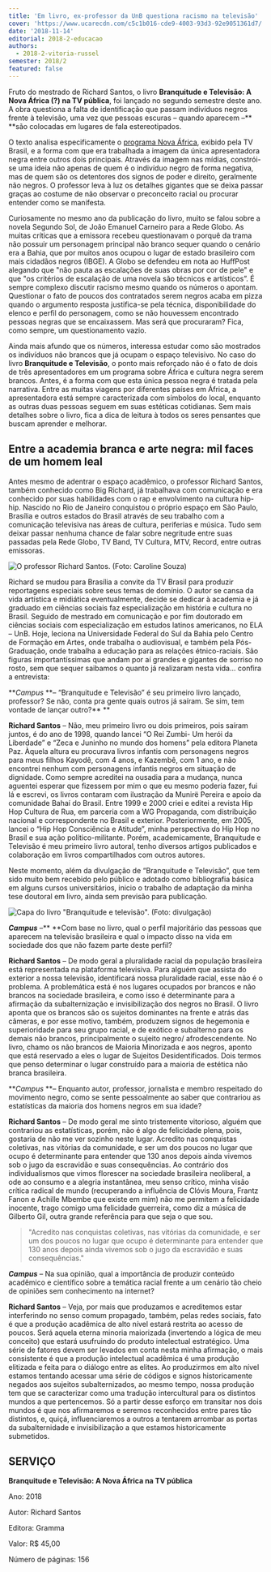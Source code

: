 ```yaml
---
title: 'Em livro, ex-professor da UnB questiona racismo na televisão'
cover: 'https://www.ucarecdn.com/c5c1b016-cde9-4003-93d3-92e9051361d7/'
date: '2018-11-14'
editorial: 2018-2-educacao
authors:
  - 2018-2-vitoria-russel
semester: 2018/2
featured: false
---
```

Fruto do mestrado de Richard Santos, o livro **Branquitude e Televisão: A Nova África  (?) na TV pública**, foi lançado no segundo semestre deste ano. A obra questiona a falta de identificação que passam indivíduos negros frente à televisão, uma vez que pessoas escuras – quando aparecem –\*\* \*\*são colocadas em lugares de fala estereotipados.

O texto analisa especificamente o [programa Nova África](http://tvbrasil.ebc.com.br/novaafrica), exibido pela TV Brasil, e a forma com que era trabalhada a imagem da única apresentadora negra entre outros dois principais. Através da imagem nas mídias, constrói-se uma ideia não apenas de quem é o indivíduo negro de forma negativa, mas de quem são os detentores dos signos de poder e direito, geralmente não negros. O professor leva à luz os detalhes gigantes que se deixa passar graças ao costume de não observar o preconceito racial ou procurar entender como se manifesta.

Curiosamente no mesmo ano da publicação do livro, muito se falou sobre a novela Segundo Sol, de João Emanuel Carneiro para a Rede Globo. As muitas críticas que a emissora recebeu questionavam o porquê da trama não possuir um personagem principal não branco sequer quando o cenário era a Bahia, que por muitos anos ocupou o lugar de estado brasileiro com mais cidadãos negros (IBGE). A Globo se defendeu em nota ao HuffPost alegando que "não pauta as escalações de suas obras por cor de pele" e que "os critérios de escalação de uma novela são técnicos e artísticos”. É sempre complexo discutir racismo mesmo quando os números o apontam. Questionar o fato de poucos dos contratados serem negros acaba em pizza quando o argumento resposta justifica-se pela técnica, disponibilidade do elenco e perfil do personagem, como se não houvessem encontrado pessoas negras que se encaixassem. Mas será que procuraram? Fica, como sempre, um questionamento vazio.

Ainda mais afundo que os números, interessa estudar como são mostrados os indivíduos não brancos que já ocupam o espaço televisivo. No caso do livro **Branquitude e Televisão**, o ponto mais reforçado não é o fato de dois de três apresentadores em um programa sobre África e cultura negra serem brancos. Antes, é a forma com que esta única pessoa negra é tratada pela narrativa. Entre as muitas viagens por diferentes países em África, a apresentadora está sempre caracterizada com símbolos do local, enquanto as outras duas pessoas seguem em suas estéticas cotidianas. Sem mais detalhes sobre o livro, fica a dica de leitura à todos os seres pensantes que buscam aprender e melhorar.

## Entre a academia branca e arte negra: mil faces de um homem leal

Antes mesmo de adentrar o espaço acadêmico, o professor Richard Santos, também conhecido como Big Richard, já trabalhava com comunicação e era conhecido por suas habilidades com o rap e envolvimento na cultura hip-hip. Nascido no Rio de Janeiro conquistou o próprio espaço em São Paulo, Brasília e outros estados do Brasil através de seu trabalho com a comunicação televisiva nas áreas de cultura, periferias e música. Tudo sem deixar passar nenhuma chance de falar sobre negritude entre suas passadas pela Rede Globo, TV Band, TV Cultura, MTV, Record, entre outras emissoras.

![O professor Richard Santos. (Foto: Caroline Souza)](https://www.ucarecdn.com/c5c1b016-cde9-4003-93d3-92e9051361d7/)

Richard se mudou para Brasília a convite da TV Brasil para produzir reportagens especiais sobre seus temas de domínio. O autor se cansa da vida artística e midiática eventualmente, decide se dedicar à academia e já graduado em ciências sociais faz especialização em história e cultura no Brasil. Seguido de mestrado em comunicação e por fim doutorado em ciências sociais com especialização em estudos latinos americanos, no ELA – UnB. Hoje, leciona na Universidade Federal do Sul da Bahia pelo Centro de Formação em Artes, onde trabalha o audiovisual, e também pela Pós-Graduação, onde trabalha a educação para as relações étnico-raciais. São figuras importantíssimas que andam por aí grandes e gigantes de sorriso no rosto, sem que sequer saibamos o quanto já realizaram nesta vida... confira a entrevista:


**_Campus_ **– “Branquitude e Televisão” é seu primeiro livro lançado, professor? Se não, conta pra gente quais outros já saíram. Se sim,  tem vontade de lançar outro?\*\*
\*\*

**Richard Santos** – Não, meu primeiro livro ou dois primeiros, pois saíram juntos, é do ano de 1998, quando lancei “O Rei Zumbi- Um herói da Liberdade” e “Zeca e Juninho no mundo dos homens” pela editora Planeta Paz. Àquela altura eu procurava livros infantis com personagens negros para meus filhos Kayodê, com 4 anos, e Kazembê, com 1 ano, e não encontrei nenhum com personagens infantis negros em situação de dignidade. Como sempre acreditei na ousadia para a mudança, nunca aguentei esperar que fizessem por mim o que eu mesmo poderia fazer, fui lá e escrevi, os livros contaram com ilustração da Munirë Pereira e apoio da comunidade Bahaí do Brasil. Entre 1999 e 2000 criei e editei a revista Hip Hop Cultura de Rua, em parceria com a WG Propaganda, com distribuição nacional e correspondente no Brasil e exterior.  Posteriormente, em 2005, lancei o “Hip Hop Consciência e Atitude”, minha perspectiva do Hip Hop no Brasil e sua ação político-militante. Porém, academicamente, Branquitude e Televisão é meu primeiro livro autoral, tenho diversos artigos publicados e colaboração em livros compartilhados com outros autores.

Neste momento, além da divulgação de “Branquitude e Televisão”, que tem sido muito bem recebido pelo público e adotado como bibliografia básica em alguns cursos universitários, inicio o trabalho de adaptação da minha tese doutoral em livro, ainda sem previsão para publicação.

![Capa do livro "Branquitude e televisão". (Foto: divulgação)](https://www.ucarecdn.com/4640c8bc-f409-4366-b200-37d6a2ed2577/)

**_Campus_** –\*\* \*\*Com base no livro, qual o perfil majoritário das pessoas que aparecem na televisão brasileira e qual o impacto disso na vida em sociedade dos que não fazem parte deste perfil?

**Richard Santos** – De modo geral a pluralidade racial da população brasileira está representada na plataforma televisiva. Para alguém que assista do exterior a nossa televisão, identificará nossa pluralidade racial, esse não é o problema. A problemática está é nos lugares ocupados por brancos e não brancos na sociedade brasileira, e como isso é determinante para a afirmação da subalternização e invisibilização dos negros no Brasil. O livro aponta que os brancos são os sujeitos dominantes na frente e atrás das câmeras, e por esse motivo, também, produzem signos de hegemonia e superioridade para seu grupo racial, e de exótico e subalterno para os demais não brancos, principalmente o sujeito negro/ afrodescendente. No livro, chamo os não brancos de Maioria Minorizada e aos negros, aponto que está reservado a eles o lugar de Sujeitos Desidentificados. Dois termos que penso determinar o lugar construído para a maioria de estética não branca brasileira.

**_Campus_ **– Enquanto autor, professor, jornalista e membro respeitado do movimento negro, como se sente pessoalmente ao saber que contrariou as estatísticas da maioria dos homens negros em sua idade?

**Richard Santos** – De modo geral me sinto tristemente vitorioso, alguém que contrariou as estatísticas, porém, não é algo de felicidade plena, pois, gostaria de não me ver sozinho neste lugar. Acredito nas conquistas coletivas, nas vitórias da comunidade, e ser um dos poucos no lugar que ocupo é determinante para entender que 130 anos depois ainda vivemos sob o jugo da escravidão e suas consequências. Ao contrário dos individualismos que vimos florescer na sociedade brasileira neoliberal, a ode ao consumo e a alegria instantânea, meu senso crítico, minha visão crítica radical de mundo (recuperando a influência de Clóvis Moura, Frantz Fanon e Achille Mbembe que existe em mim) não me permitem a felicidade inocente, trago comigo uma felicidade guerreira, como diz a música de Gilberto Gil, outra grande referência para que seja o que sou.

> "Acredito nas conquistas coletivas, nas vitórias da comunidade, e ser um dos poucos no lugar que ocupo é determinante para entender que 130 anos depois ainda vivemos sob o jugo da escravidão e suas consequências."

**_Campus_** – Na sua opinião, qual a importância de produzir conteúdo acadêmico e científico sobre a temática racial frente a um cenário tão cheio de opiniões sem conhecimento na internet?

**Richard Santos** – Veja, por mais que produzamos e acreditemos estar interferindo no senso comum propagado, também, pelas redes sociais, fato é que a produção acadêmica de alto nível estará restrita ao acesso de poucos. Será aquela eterna minoria maiorizada (invertendo a lógica de meu conceito) que estará usufruindo do produto intelectual estratégico. Uma série de fatores devem ser levados em conta nesta minha afirmação, o mais consistente é que a produção intelectual acadêmica é uma produção elitizada e feita para o diálogo entre as elites. Ao produzirmos em alto nível estamos tentando acessar uma série de códigos e signos historicamente negados aos sujeitos subalternizados, ao mesmo tempo, nossa produção tem que se caracterizar como uma tradução intercultural para os distintos mundos a que pertencemos. Só a partir desse esforço em transitar nos dois mundos é que nos afirmaremos e seremos reconhecidos entre pares tão distintos, e, quiçá, influenciaremos a outros a tentarem arrombar as portas da subalternidade e invisibilização a que estamos historicamente submetidos.

## SERVIÇO

**Branquitude e Televisão: A Nova África na TV pública** 

Ano: 2018

Autor: Richard Santos

Editora: Gramma

Valor: R$ 45,00

Número de páginas: 156
